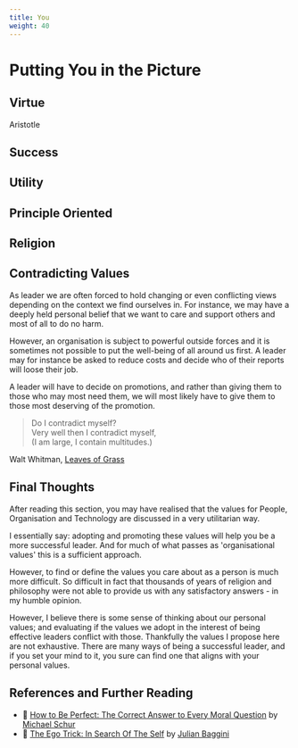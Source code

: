 ```yaml
---
title: You
weight: 40
---
```


# Putting You in the Picture




## Virtue

Aristotle

## Success


## Utility


## Principle Oriented


## Religion


## Contradicting Values

As leader we are often forced to hold changing or even conflicting views depending on the context we find ourselves in. For instance, we may have a deeply held personal belief that we want to care and support others and most of all to do no harm.

However, an organisation is subject to powerful outside forces and it is sometimes not possible to put the well-being of all around us first. A leader may for instance be asked to reduce costs and decide who of their reports will loose their job.

A leader will have to decide on promotions, and rather than giving them to those who may most need them, we will most likely have to give them to those most deserving of the promotion.

>Do I contradict myself?  
Very well then I contradict myself,  
(I am large, I contain multitudes.)

Walt Whitman, [Leaves of Grass](https://www.goodreads.com/work/quotes/28117)

## Final Thoughts

After reading this section, you may have realised that the values for People, Organisation and Technology are discussed in a very utilitarian way.

I essentially say: adopting and promoting these values will help you be a more successful leader.  And for much of what passes as 'organisational values' this is a sufficient approach.

However, to find or define the values you care about as a person is much more difficult. So difficult in fact that thousands of years of religion and philosophy were not able to provide us with any satisfactory answers - in my humble opinion.

However, I believe there is some sense of thinking about our personal values; and evaluating if the values we adopt in the interest of being effective leaders conflict with those. Thankfully the values I propose here are not exhaustive. There are many ways of being a successful leader, and if you set your mind to it, you sure can find one that aligns with your personal values.


## References and Further Reading

- 📕 [How to Be Perfect: The Correct Answer to Every Moral Question](https://www.goodreads.com/review/show/5191978423) by [Michael Schur](https://www.goodreads.com/author/show/7181897.Michael_Schur)
- 📕 [The Ego Trick: In Search Of The Self](https://www.goodreads.com/review/show/4197386158) by [Julian Baggini](https://www.goodreads.com/author/show/42326.Julian_Baggini)